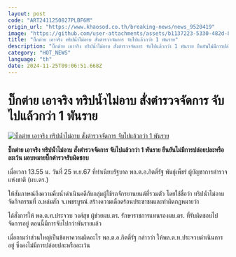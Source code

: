 ```yaml
---
layout: post
code: "ART2411250827PLBF6M"
origin_url: "https://www.khaosod.co.th/breaking-news/news_9520419"
image: "https://github.com/user-attachments/assets/b1137223-5330-482d-83b7-e3ab14f0b319"
title: "บิ๊กต่าย เอาจริง ทริปน้ำไม่อาบ สั่งตำรวจจัดการ จับไปแล้วกว่า 1 พันราย"
description: "บิ๊กต่าย เอาจริง ทริปน้ำไม่อาบ สั่งตำรวจจัดการ จับไปแล้วกว่า 1 พันราย ยืนยันไม่มีการปล่อยปะหรือละเว้น มอบหมายบิ๊กตำรวจรับผิดชอบ"
category: "HOT_NEWS"
language: "th"
date: 2024-11-25T09:06:51.668Z
---
```


# บิ๊กต่าย เอาจริง ทริปน้ำไม่อาบ สั่งตำรวจจัดการ จับไปแล้วกว่า 1 พันราย

[![บิ๊กต่าย เอาจริง ทริปน้ำไม่อาบ สั่งตำรวจจัดการ จับไปแล้วกว่า 1 พันราย](https://www.khaosod.co.th/wpapp/uploads/2024/11/racing-gang454-6.jpg "บิ๊กต่าย เอาจริง ทริปน้ำไม่อาบ สั่งตำรวจจัดการ จับไปแล้วกว่า 1 พันราย")](https://www.khaosod.co.th/wpapp/uploads/2024/11/racing-gang454-6.jpg)

**บิ๊กต่าย เอาจริง ทริปน้ำไม่อาบ สั่งตำรวจจัดการ จับไปแล้วกว่า 1 พันราย ยืนยันไม่มีการปล่อยปละหรือละเว้น มอบหมายบิ๊กตำรวจรับผิดชอบ**

เมื่อเวลา 13.55 น. วันที่ 25 พ.ย.67 ที่ทำเนียบรัฐบาล พล.ต.อ.กิตติ์รัฐ พันธุ์เพ็ชร์ ผู้บัญชาการตำรวจแห่งชาติ (ผบ.ตร.)

ให้สัมภาษณ์ถึงความคืบน้ำดำเนินคดีกับกลุ่มผู้ใช้รถจักรยานยนต์ที่รวมตัว โดยใช้ชื่อว่า ทริปน้ำไม่อาบ จัดกิจกรรมที่ อ.หล่มสัก จ.เพชรบูรณ์ สร้างความเดือดร้อนประชาชนและทำผิดกฎหมายว่า

ได้สั่งการให้ พล.ต.ท.ประจวบ วงศ์สุข ผู้ช่วยผบ.ตร. รักษาราชการแทนรองผบ.ตร. ที่รับผิดชอบไปจัดการอยู่ ตอนนี้มีการจับไปกว่าพันรายแล้ว

เมื่อถามว่าส่วนใหญ่เป็นข้อหาความผิดอะไร พล.ต.อ.กิตติ์รัฐ กล่าวว่า ให้พล.ต.ท.ประจวบดำเนินการอยู่ ซึ่งคงไม่มีการปล่อยปละหรือละเว้น

